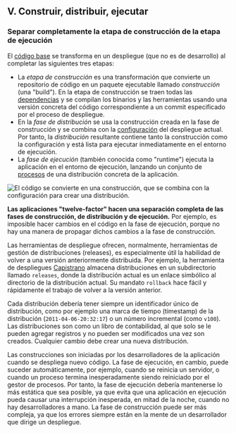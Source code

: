## V. Construir, distribuir, ejecutar
### Separar completamente la etapa de construcción de la etapa de ejecución

El [código base](./codebase) se transforma en un despliegue (que no es de desarrollo) al completar las siguientes tres etapas:

* La *etapa de construcción* es una transformación que convierte un repositorio de código en un paquete ejecutable llamado *construcción* (una "build"). En la etapa de construcción se traen todas las [dependencias](./dependencies) y se compilan los binarios y las herramientas usando una versión concreta del código correspondiente a un commit especificado por el proceso de despliegue.
* En la *fase de distribución* se usa la construcción creada en la fase de construcción y se combina con la [configuración](./config) del despliegue actual. Por tanto, la *distribución* resultante contiene tanto la construcción como la configuración y está lista para ejecutar inmediatamente en el entorno de ejecución.
* La *fase de ejecución* (también conocida como "runtime") ejecuta la aplicación en el entorno de ejecución, lanzando un conjunto de [procesos](./processes) de una distribución concreta de la aplicación.

![El código se convierte en una construcción, que se combina con la configuración para crear una distribución.](/images/release.png)

**Las aplicaciones "twelve-factor" hacen una separación completa de las fases de construcción, de distribución y de ejecución.** Por ejemplo, es imposible hacer cambios en el código en la fase de ejecución, porque no hay una manera de propagar dichos cambios a la fase de construcción.

Las herramientas de despliegue ofrecen, normalmente, herramientas de gestión de distribuciones (releases), es especialmente útil la habilidad de volver a una versión anteriormente distribuida. Por ejemplo, la herramienta de despliegues [Capistrano](https://github.com/capistrano/capistrano/wiki) almacena distribuciones en un subdirectorio llamado `releases`, donde la distribución actual es un enlace simbólico al directorio de la distribución actual. Su mandato `rollback` hace fácil y rápidamente el trabajo de volver a la versión anterior.

Cada distribución debería tener siempre un identificador único de distribución, como por ejemplo una marca de tiempo (timestamp) de la distribución (`2011-04-06-20:32:17`) o un número incremental (como `v100`). Las distribuciones son como un libro de contabilidad, al que solo se le pueden agregar registros y no pueden ser modificados una vez son creados. Cualquier cambio debe crear una nueva distribución.

Las construcciones son iniciadas por los desarrolladores de la aplicación cuando se despliega nuevo código. La fase de ejecución, en cambio, puede suceder automáticamente, por ejemplo, cuando se reinicia un servidor, o cuando un proceso termina inesperadamente siendo reiniciado por el gestor de procesos. Por tanto, la fase de ejecución debería mantenerse lo más estática que sea posible, ya que evita que una aplicación en ejecución pueda causar una interrupción inesperada, en mitad de la noche, cuando no hay desarrolladores a mano. La fase de construcción puede ser más compleja, ya que los errores siempre están en la mente de un desarrollador que dirige un despliegue.
